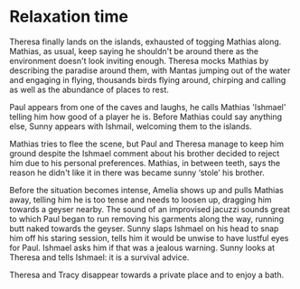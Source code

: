 # Relaxation time

Theresa finally lands on the islands, exhausted of togging Mathias along. Mathias, as usual, keep saying he shouldn't be around there as the environment doesn't look inviting enough. Theresa mocks Mathias by describing the paradise around them, with Mantas jumping out of the water and engaging in flying, thousands birds flying around, chirping and calling as well as the abundance of places to rest.

Paul appears from one of the caves and laughs, he calls Mathias 'Ishmael' telling him how good of a player he is. Before Mathias could say anything else, Sunny appears with Ishmail, welcoming them to the islands.

Mathias tries to flee the scene, but Paul and Theresa manage to keep him ground despite the Ishmael comment about his brother decided to reject him due to his personal preferences. Mathias, in between teeth, says the reason he didn't like it in there was became sunny ‘stole’ his brother.

Before the situation becomes intense, Amelia shows up and pulls Mathias away, telling him he is too tense and needs to loosen up, dragging him towards a geyser nearby. The sound of an improvised jacuzzi sounds great to which Paul began to run removing his garments along the way, running butt naked towards the geyser. Sunny slaps Ishmael on his head to snap him off his staring session, tells him it would be unwise to have lustful eyes for Paul. Ishmael asks him if that was a jealous warning. Sunny looks at Theresa and tells Ishmael: it is a survival advice.

Theresa and Tracy disappear towards a private place and to enjoy a bath.